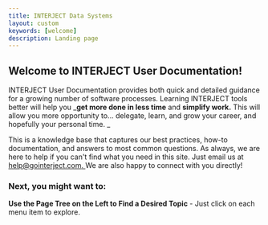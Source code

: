```yaml
---
title: INTERJECT Data Systems
layout: custom
keywords: [welcome]
description: Landing page
---
```

  


##  Welcome to INTERJECT User Documentation! 
INTERJECT User Documentation provides both quick and detailed guidance for a growing number of software processes. Learning INTERJECT tools better will help you _**get more done in less time** and **simplify work.** This will allow you more opportunity to... delegate, learn, and grow your career, and hopefully your personal time. _

This is a knowledge base that captures our best practices, how-to documentation, and answers to most common questions. As always, we are here to help if you can't find what you need in this site. Just email us at [ help@gointerject.com. ](mailto:help@gointerject.com.) We are also happy to connect with you directly! 


###  Next, you might want to: 

**Use the Page Tree on the Left to Find a Desired Topic** \- Just click on each menu item to explore. 

  

